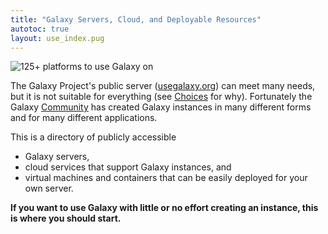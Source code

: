 ```yaml
---
title: "Galaxy Servers, Cloud, and Deployable Resources"
autotoc: true
layout: use_index.pug
---
```


<img src="/src/use/use-resource-banner.png" class="img-fluid" alt="125+ platforms to use Galaxy on">

The Galaxy Project's public server ([usegalaxy.org](http://usegalaxy.org/)) can
meet many needs, but it is not suitable for everything (see
[Choices](/src/choices/index.md) for why). Fortunately the Galaxy
[Community](/src/community/index.md) has created Galaxy instances in many different forms and for many different applications.

This is a directory of publicly accessible

* Galaxy servers,
* cloud services that support Galaxy instances, and
* virtual machines and containers that can be easily deployed for your own server.

**If you want to use Galaxy with little or no effort creating an instance, this is where you should start.**

<!---
The rest of this page (the actual directories) are generated by
layouts/use_index.pug
--->

